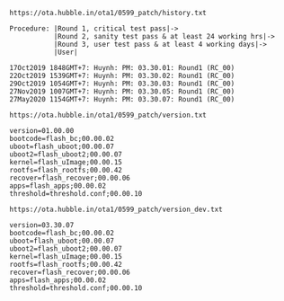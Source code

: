`https://ota.hubble.in/ota1/0599_patch/history.txt`

```
Procedure: |Round 1, critical test pass|->
           |Round 2, sanity test pass & at least 24 working hrs|->
           |Round 3, user test pass & at least 4 working days|->
           |User|

17Oct2019 1848GMT+7: Huynh: PM: 03.30.01: Round1 (RC_00)
22Oct2019 1539GMT+7: Huynh: PM: 03.30.02: Round1 (RC_00)
29Oct2019 1054GMT+7: Huynh: PM: 03.30.03: Round1 (RC_00)
27Nov2019 1007GMT+7: Huynh: PM: 03.30.05: Round1 (RC_00)
27May2020 1154GMT+7: Huynh: PM: 03.30.07: Round1 (RC_00)
```

`https://ota.hubble.in/ota1/0599_patch/version.txt`

```
version=01.00.00
bootcode=flash_bc;00.00.02
uboot=flash_uboot;00.00.07
uboot2=flash_uboot2;00.00.07
kernel=flash_uImage;00.00.15
rootfs=flash_rootfs;00.00.42
recover=flash_recover;00.00.06
apps=flash_apps;00.00.02
threshold=threshold.conf;00.00.10
```
`https://ota.hubble.in/ota1/0599_patch/version_dev.txt`

```
version=03.30.07
bootcode=flash_bc;00.00.02
uboot=flash_uboot;00.00.07
uboot2=flash_uboot2;00.00.07
kernel=flash_uImage;00.00.15
rootfs=flash_rootfs;00.00.42
recover=flash_recover;00.00.06
apps=flash_apps;00.00.02
threshold=threshold.conf;00.00.10
```
